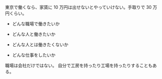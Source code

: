 東京で働くなら、家賃に 10 万円は出せないとやっていけない。手取りで 30 万円くらい。

- どんな職場で働きたいか
- どんな人と働きたいか
- どんな人とは働きたくないか

- どんな仕事をしたいか

職場は会社だけではない。
自分で工房を持ったり工場を持ったりすることもある。
